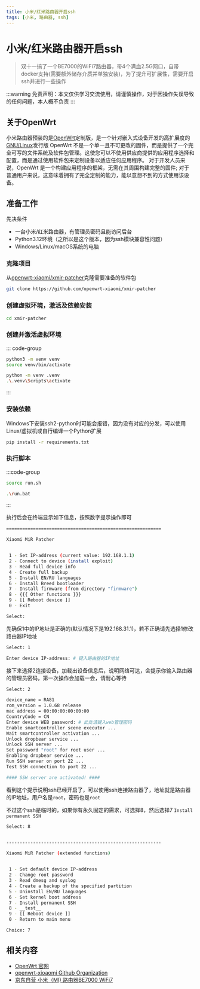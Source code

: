 ```yaml
---
title: 小米/红米路由器开启ssh
tags: [小米, 路由器, ssh]
---
```


# 小米/红米路由器开启ssh

> 双十一搞了一个BE7000的WiFi7路由器，带4个满血2.5G网口，自带docker支持(需要额外储存介质并单独安装)，为了提升可扩展性，需要开启ssh并进行一些操作

:::warning
免责声明：本文仅供学习交流使用，请谨慎操作，对于因操作失误导致的任何问题，本人概不负责
:::

## 关于OpenWrt
小米路由器预装的是[OpenWrt](https://openwrt.org/)定制版，是一个针对嵌入式设备开发的高扩展度的[GNU/Linux](https://www.linux.org/)发行版
OpenWrt 不是一个单一且不可更改的固件，而是提供了一个完全可写的文件系统及软件包管理。这使您可以不使用供应商提供的应用程序选择和配置，而是通过使用软件包来定制设备以适应任何应用程序。
对于开发人员来说，OpenWrt 是一个构建应用程序的框架，无需在其周围构建完整的固件; 对于普通用户来说，这意味着拥有了完全定制的能力，能以意想不到的方式使用该设备。

## 准备工作
先决条件

- 一台小米/红米路由器，有管理员密码且能访问后台
- Python3.12环境（之所以是这个版本，因为ssh模块兼容性问题）
- Windows/Linux/macOS系统的电脑

### 克隆项目
从[openwrt-xiaomi/xmir-patcher](https://github.com/openwrt-xiaomi/xmir-patcher)克隆需要准备的软件包
```bash
git clone https://github.com/openwrt-xiaomi/xmir-patcher
```

### 创建虚拟环境，激活及依赖安装
```bash
cd xmir-patcher

```
### 创建并激活虚拟环境
::: code-group
```sh [Linux/macOS]
python3 -m venv venv
source venv/bin/activate
```

```sh [Windows]
python -m venv .venv
.\.venv\Scripts\activate
```
:::

### 安装依赖
Windows下安装ssh2-python时可能会报错，因为没有对应的分发，可以使用Linux/虚拟机或自行编译一个Python扩展
```bash
pip install -r requirements.txt
```

### 执行脚本
:::code-group
```sh [Linux/macOS]
source run.sh
```

```sh [Windows]
.\run.bat
```
:::

执行后会在终端显示如下信息，按照数字提示操作即可

```bash
==========================================================

Xiaomi MiR Patcher


 1 - Set IP-address (current value: 192.168.1.1)
 2 - Connect to device (install exploit)
 3 - Read full device info
 4 - Create full backup
 5 - Install EN/RU languages
 6 - Install Breed bootloader
 7 - Install firmware (from directory "firmware")
 8 - {{{ Other functions }}}
 9 - [[ Reboot device ]]
 0 - Exit

Select:
```

先确保1中的IP地址是正确的(默认情况下是192.168.31.1)，若不正确请先选择1修改路由器IP地址

```bash
Select: 1

Enter device IP-address: # 键入路由器的IP地址
```

接下来选择2连接设备，加载出设备信息后，说明网络可达，会提示你输入路由器的管理员密码，第一次操作会加载一会，请耐心等待

```bash
Select: 2

device_name = RA81
rom_version = 1.0.68 release
mac address = 00:00:00:00:00:00
CountryCode = CN
Enter device WEB password: # 此处请键入web管理密码
Enable smartcontroller scene executor ...
Wait smartcontroller activation ...
Unlock dropbear service ...
Unlock SSH server ...
Set password "root" for root user ...
Enabling dropbear service ...
Run SSH server on port 22 ...
Test SSH connection to port 22 ...

#### SSH server are activated! ####
```

看到这个提示说明ssh已经开启了，可以使用ssh连接路由器了，地址就是路由器的IP地址，用户名是`root`，密码也是`root`

不过这个ssh是临时的，如果你有永久固定的需求，可选择8，然后选择7 `Install permanent SSH`

```bash
Select: 8


----------------------------------------------------------

Xiaomi MiR Patcher (extended functions)


 1 - Set default device IP-address
 2 - Change root password
 3 - Read dmesg and syslog
 4 - Create a backup of the specified partition
 5 - Uninstall EN/RU languages
 6 - Set kernel boot address
 7 - Install permanent SSH
 8 - __test__
 9 - [[ Reboot device ]]
 0 - Return to main menu

Choice: 7
```

## 相关内容
- [OpenWrt 官网](https://openwrt.org/)
- [openwrt-xioaomi Github Organization](https://github.com/openwrt-xiaomi)
- [京东自营 小米（MI) 路由器BE7000 WiFi7](https://item.jd.com/100058107885.html)